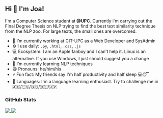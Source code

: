 ## Hi 👋  I'm Joa!

I'm a Computer Science student at **@UPC**. Currently I'm carrying out the Final Degree Thesis on NLP trying to find the best text similarity technique from the NLP zoo. For large texts, the small ones are overcomed.

- 🔭 I’m currently working at CIT-UPC as a Web Developer and SysAdmin
- ⚙️ I use daily: `.py`, `.html`, `.css`, `.js`
- 💻 Ecosystem: I am an Apple fanboy and I can't help it. Linux is an alternative. If you use Windows, I just should suggest you a change
- 🌱 I’m currently learning NLP techniques
- 😄 Pronouns: he/him/his
- ⚡ Fun fact: My friends say I'm half productivity and half sleep 💻😴
- 💬 Languages: I'm a language learning enthusiast. Try to challenge me in 🇦🇩/🇪🇸/🇬🇧/🇩🇪/🇯🇵

### GitHub Stats

<a href="https://github.com/anuraghazra/convoychat">
  <img align="center" src="https://github-readme-stats.vercel.app/api?username=joaquimgomez" />
</a>
<a href="https://github.com/anuraghazra/github-readme-stats">
  <img align="center" src="https://github-readme-stats.vercel.app/api/top-langs/?username=joaquimgomez&layout=compact" />
</a>
